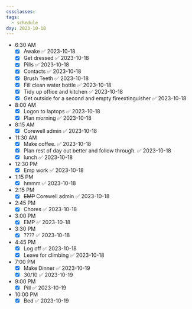 ```yaml
---
cssclasses: 
tags:
  - schedule
day: 2023-10-18
---
```


- <span class="green">6:30 AM</span>
	- [x] Awake ✅ 2023-10-18
	- [x] Get dressed ✅ 2023-10-18
	- [x] Pills ✅ 2023-10-18
	- [x] Contacts ✅ 2023-10-18
	- [x] Brush Teeth ✅ 2023-10-18
	- [x] Fill clean water bottle ✅ 2023-10-18
	- [x] Tidy up office and kitchen ✅ 2023-10-18
	- [x] Get outside for a second and empty fireextinguisher ✅ 2023-10-18
- <span class="green">8:00 AM</span>
	- [x] Logon to laptops ✅ 2023-10-18
	- [x] Plan morning ✅ 2023-10-18
- <span class="green">8:15 AM</span>
	- [x] Corewell admin ✅ 2023-10-18
- <span class="green">11:30 AM</span>
	- [x] Make coffee. ✅ 2023-10-18
	- [x] Plan rest of day out better and follow through. ✅ 2023-10-18
	- [x] lunch ✅ 2023-10-18
- <span class="green">12:30 PM</span>
	- [x] Emp work ✅ 2023-10-18
- <span class="green">1:15 PM</span>
	- [x] hmmm ✅ 2023-10-18
- <span class="green">2:15 PM</span>
	- [x] ~~EMP~~ Corewell admin ✅ 2023-10-18
- <span class="green">2:45 PM</span>
	- [x] Chores ✅ 2023-10-18
- <span class="green">3:00 PM</span>
	- [x] EMP ✅ 2023-10-18
- <span class="green">3:30 PM</span>
	- [x] ???? ✅ 2023-10-18
- <span class="green">4:45 PM</span>
	- [x] Log off ✅ 2023-10-18
	- [x] Leave for climbing ✅ 2023-10-18
- <span class="green">7:00 PM</span>
	- [x] Make Dinner ✅ 2023-10-19
	- [x] 30/10 ✅ 2023-10-19
- <span class="green">9:00 PM</span>
	- [x] Pill ✅ 2023-10-19
- <span class="green">10:00 PM</span>
	- [x] Bed ✅ 2023-10-19